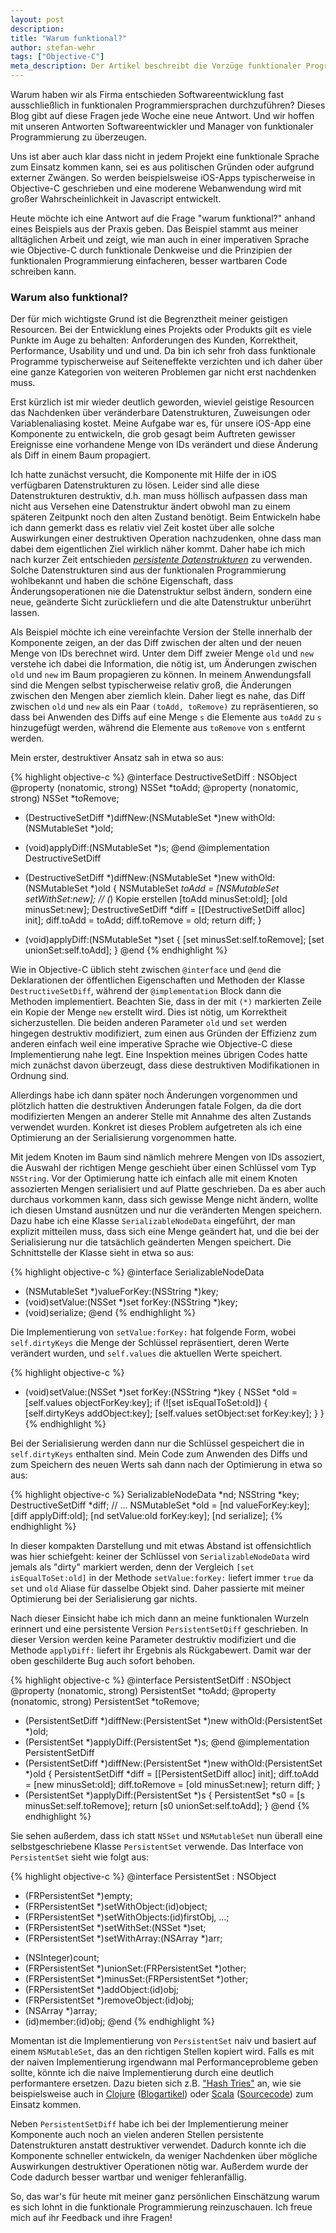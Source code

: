 ```yaml
---
layout: post
description:
title: "Warum funktional?"
author: stefan-wehr
tags: ["Objective-C"]
meta_description: Der Artikel beschreibt die Vorzüge funktionaler Programmierprinzipien für nicht-funktionale Sprachen. Dazu wird Objective-C Code aus der Praxis als Beispiel verwendet.
---
```


Warum haben wir als Firma entschieden Softwareentwicklung fast
ausschließlich in funktionalen Programmiersprachen durchzuführen?  Dieses
Blog gibt auf diese Fragen jede Woche eine neue Antwort. Und wir hoffen
mit unseren Antworten Softwareentwickler und Manager von funktionaler
Programmierung zu überzeugen.

Uns ist aber auch klar dass nicht in jedem
Projekt eine funktionale Sprache zum Einsatz kommen kann, sei es aus
politischen Gründen oder aufgrund externer Zwängen. So werden beispielsweise
iOS-Apps typischerweise in Objective-C geschrieben und eine moderene
Webanwendung wird mit großer Wahrscheinlichkeit in Javascript entwickelt.

Heute möchte ich eine Antwort auf die Frage "warum funktional?"
anhand eines Beispiels aus der Praxis geben. Das Beispiel
stammt aus meiner alltäglichen Arbeit und zeigt, wie man auch in einer
imperativen Sprache wie Objective-C durch 
funktionale Denkweise und die Prinzipien der funktionalen Programmierung
einfacheren, besser wartbaren Code schreiben kann.

<!-- more start -->

### Warum also funktional?

Der für mich wichtigste Grund ist die Begrenztheit meiner geistigen
Resourcen. Bei der Entwicklung eines Projekts oder Produkts gilt es viele
Punkte im Auge zu behalten: Anforderungen des Kunden, Korrektheit,
Performance, Usability und und und. Da bin ich sehr froh dass funktionale
Programme typischerweise auf Seiteneffekte verzichten und ich daher über
eine ganze Kategorien von weiteren Problemen gar nicht erst nachdenken muss.

Erst kürzlich ist mir wieder deutlich geworden, wieviel geistige Resourcen
das Nachdenken über veränderbare Datenstrukturen, Zuweisungen oder
Variablenaliasing kostet. Meine Aufgabe war es, für unsere iOS-App eine
Komponente zu entwickeln, die grob gesagt beim Auftreten gewisser
Ereignisse eine vorhandene Menge von IDs verändert und diese
Änderung als Diff in einem Baum propagiert.

Ich hatte zunächst versucht, die Komponente mit Hilfe der in iOS verfügbaren
Datenstrukturen zu lösen. Leider sind alle diese Datenstrukturen
destruktiv, d.h. man muss höllisch aufpassen dass man nicht aus Versehen
eine Datenstruktur ändert obwohl man zu einem späteren Zeitpunkt noch den
alten Zustand benötigt. Beim Entwickeln habe ich dann gemerkt dass es
relativ viel Zeit kostet über alle solche Auswirkungen einer destruktiven
Operation nachzudenken, ohne dass man dabei dem eigentlichen Ziel wirklich näher
kommt. Daher habe ich mich nach kurzer Zeit entschieden 
[*persistente Datenstrukturen*](http://en.wikipedia.org/wiki/Persistent_data_structure)
zu verwenden. Solche Datenstrukturen sind aus der
funktionalen Programmierung wohlbekannt und haben die schöne Eigenschaft,
dass Änderungsoperationen nie die Datenstruktur selbst ändern, sondern
eine neue, geänderte Sicht zurückliefern und die alte Datenstruktur
unberührt lassen.

Als Beispiel möchte ich eine vereinfachte Version der Stelle innerhalb der
Komponente zeigen, an der das Diff zwischen der alten und der neuen Menge
von IDs berechnet wird. Unter dem Diff zweier Menge `old` und `new`
verstehe ich dabei die Information, die nötig ist, um Änderungen
zwischen `old` und `new` im Baum propagieren zu können.  In
meinem Anwendungsfall sind die Mengen selbst typischerweise relativ groß,
die Änderungen zwischen den Mengen aber ziemlich klein. Daher liegt es
nahe, das Diff zwischen `old` und `new` als ein Paar `(toAdd, toRemove)`
zu repräsentieren, so dass bei Anwenden des Diffs auf eine Menge `s` die
Elemente aus `toAdd` zu `s` hinzugefügt werden, während die Elemente aus
`toRemove` von `s` entfernt werden.

Mein erster, destruktiver Ansatz sah in etwa so aus:

{% highlight objective-c %}
@interface DestructiveSetDiff : NSObject
@property (nonatomic, strong) NSSet *toAdd;
@property (nonatomic, strong) NSSet *toRemove;
+ (DestructiveSetDiff *)diffNew:(NSMutableSet *)new withOld:(NSMutableSet *)old;
- (void)applyDiff:(NSMutableSet *)s;
@end
@implementation DestructiveSetDiff
+ (DestructiveSetDiff *)diffNew:(NSMutableSet *)new withOld:(NSMutableSet *)old
{
    NSMutableSet *toAdd = [NSMutableSet setWithSet:new]; // (*) Kopie erstellen
    [toAdd minusSet:old];
    [old minusSet:new];
    DestructiveSetDiff *diff = [[DestructiveSetDiff alloc] init];
    diff.toAdd = toAdd;
    diff.toRemove = old;
    return diff;
}
- (void)applyDiff:(NSMutableSet *)set
{
    [set minusSet:self.toRemove];
    [set unionSet:self.toAdd];
}
@end
{% endhighlight %}

Wie in Objective-C üblich steht zwischen `@interface` und `@end` die
Deklarationen der öffentlichen Eigenschaften und Methoden der Klasse
`DestructiveSetDiff`, während der `@implementation` Block dann die
Methoden implementiert.  Beachten Sie, dass in der mit `(*)` markierten
Zeile ein Kopie der Menge `new` erstellt wird. Dies ist nötig, um
Korrektheit sicherzustellen. Die beiden anderen Parameter `old` und `set`
werden hingegen destruktiv modifiziert, zum einen aus Gründen der
Effizienz zum anderen einfach weil eine imperative Sprache wie Objective-C
diese Implementierung nahe legt. Eine Inspektion meines übrigen Codes
hatte mich zunächst davon überzeugt, dass diese destruktiven Modifikationen
in Ordnung sind.

Allerdings habe ich dann später noch Änderungen vorgenommen und plötzlich
hatten die destruktiven Änderungen fatale Folgen, da die dort modifizierten
Mengen an anderer Stelle mit Annahme des alten Zustands verwendet
wurden. Konkret ist dieses Problem aufgetreten als ich eine Optimierung
an der Serialisierung vorgenommen hatte. 

Mit jedem Knoten im Baum sind nämlich mehrere Mengen von IDs assoziert,
die Auswahl der richtigen Menge geschieht über einen Schlüssel
vom Typ `NSString`.
Vor der Optimierung hatte ich einfach alle mit einem Knoten assozierten
Mengen serialisiert und auf Platte geschrieben.  Da es aber auch durchaus
vorkommen kann, dass sich gewisse Menge nicht ändern, wollte ich diesen
Umstand ausnützen und nur die veränderten Mengen speichern.  Dazu habe ich
eine Klasse `SerializableNodeData` eingeführt, der man explizit mitteilen
muss, dass sich eine Menge geändert hat, und die bei der
Serialisierung nur die tatsächlich geänderten Mengen speichert.  Die
Schnittstelle der Klasse sieht in etwa so aus:

{% highlight objective-c %}
@interface SerializableNodeData
- (NSMutableSet *)valueForKey:(NSString *)key;
- (void)setValue:(NSSet *)set forKey:(NSString *)key;
- (void)serialize;
@end
{% endhighlight %}

Die Implementierung von `setValue:forKey:` hat folgende Form, wobei
`self.dirtyKeys` die Menge der Schlüssel repräsentiert, deren Werte verändert wurden,
und `self.values` die aktuellen Werte speichert.

{% highlight objective-c %}
- (void)setValue:(NSSet *)set forKey:(NSString *)key
{
    NSSet *old = [self.values objectForKey:key];
    if (![set isEqualToSet:old]) {
        [self.dirtyKeys addObject:key];
        [self.values setObject:set forKey:key];
    }
}
{% endhighlight %}

Bei der Serialisierung werden dann nur die Schlüssel gespeichert die
in `self.dirtyKeys` enthalten sind. Mein Code zum Anwenden des Diffs und zum
Speichern des neuen Werts sah dann nach der Optimierung in etwa so aus:

{% highlight objective-c %}
    SerializableNodeData *nd;
    NSString *key;
    DestructiveSetDiff *diff;
    // ...
    NSMutableSet *old = [nd valueForKey:key];
    [diff applyDiff:old];
    [nd setValue:old forKey:key];
    [nd serialize];
{% endhighlight %}

In dieser kompakten Darstellung und mit etwas Abstand ist offensichtlich was hier schiefgeht:
keiner der Schlüssel von `SerializableNodeData` wird jemals als "dirty" markiert werden,
denn der Vergleich `[set isEqualToSet:old]` in der Methode `setValue:forKey:` liefert immer `true`
da `set` und `old` Aliase für dasselbe Objekt sind. Daher passierte mit meiner
Optimierung bei der Serialisierung gar nichts.

Nach dieser Einsicht habe ich mich dann an meine funktionalen Wurzeln erinnert und eine
persistente Version `PersistentSetDiff` geschrieben. In dieser Version
werden keine Parameter destruktiv modifiziert und die Methode `applyDiff:`
liefert ihr Ergebnis als Rückgabewert. Damit war der oben geschilderte Bug auch sofort
behoben.

{% highlight objective-c %}
@interface PersistentSetDiff : NSObject
@property (nonatomic, strong) PersistentSet *toAdd;
@property (nonatomic, strong) PersistentSet *toRemove;
- (PersistentSetDiff *)diffNew:(PersistentSet *)new withOld:(PersistentSet *)old;
- (PersistentSet *)applyDiff:(PersistentSet *)s;
@end
@implementation PersistentSetDiff
- (PersistentSetDiff *)diffNew:(PersistentSet *)new withOld:(PersistentSet *)old
{
    PersistentSetDiff *diff = [[PersistentSetDiff alloc] init];
    diff.toAdd = [new minusSet:old];
    diff.toRemove = [old minusSet:new];
    return diff;
}
- (PersistentSet *)applyDiff:(PersistentSet *)s
{
    PersistentSet *s0 = [s minusSet:self.toRemove];
    return [s0 unionSet:self.toAdd];
}
@end
{% endhighlight %}

Sie sehen außerdem, dass ich statt `NSSet` und `NSMutableSet` nun überall
eine selbstgeschriebene Klasse `PersistentSet` verwende. Das Interface
von `PersistentSet` sieht wie folgt aus:

{% highlight objective-c %}
@interface PersistentSet : NSObject <NSFastEnumeration>
+ (FRPersistentSet *)empty;
+ (FRPersistentSet *)setWithObject:(id)object;
+ (FRPersistentSet *)setWithObjects:(id)firstObj, ...;
+ (FRPersistentSet *)setWithSet:(NSSet *)set;
+ (FRPersistentSet *)setWithArray:(NSArray *)arr;
- (NSInteger)count;
- (FRPersistentSet *)unionSet:(FRPersistentSet *)other;
- (FRPersistentSet *)minusSet:(FRPersistentSet *)other;
- (FRPersistentSet *)addObject:(id)obj;
- (FRPersistentSet *)removeObject:(id)obj;
- (NSArray *)array;
- (id)member:(id)obj;
@end
{% endhighlight %}

Momentan ist die Implementierung von `PersistentSet` naiv und basiert auf
einem `NSMutableSet`, das an den richtigen Stellen kopiert wird. Falls es
mit der naiven Implementierung irgendwann mal Performanceprobleme geben
sollte, könnte ich die naive Implementierung durch eine deutlich
performantere ersetzen.  Dazu bieten sich z.B. ["Hash Tries"](http://lampwww.epfl.ch/papers/idealhashtrees.pdf) an, wie sie
beispielsweise auch in [Clojure](http://clojure.org/)
([Blogartikel](http://blog.higher-order.net/2009/09/08/understanding-clojures-persistenthashmap-deftwice/))
oder [Scala](http://scala-lang.org)
([Sourcecode](https://github.com/scala/scala/blob/v2.10.1/src/library/scala/collection/immutable/HashSet.scala#L1))
zum Einsatz kommen.

Neben `PersistentSetDiff` habe ich bei der Implementierung meiner
Komponente auch noch an vielen anderen Stellen persistente Datenstrukturen
anstatt destruktiver verwendet. Dadurch konnte ich die Komponente
schneller entwickeln, da weniger Nachdenken über mögliche Auswirkungen
destruktiver Operationen nötig war. Außerdem wurde der Code dadurch besser
wartbar und weniger fehleranfällig.

So, das war's für heute mit meiner ganz persönlichen Einschätzung warum es
sich lohnt in die funktionale Programmierung reinzuschauen. Ich freue mich
auf ihr Feedback und ihre Fragen!
